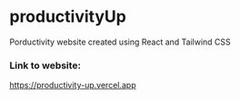 # productivityUp

Porductivity website created using React and Tailwind CSS

### Link to website:

https://productivity-up.vercel.app
